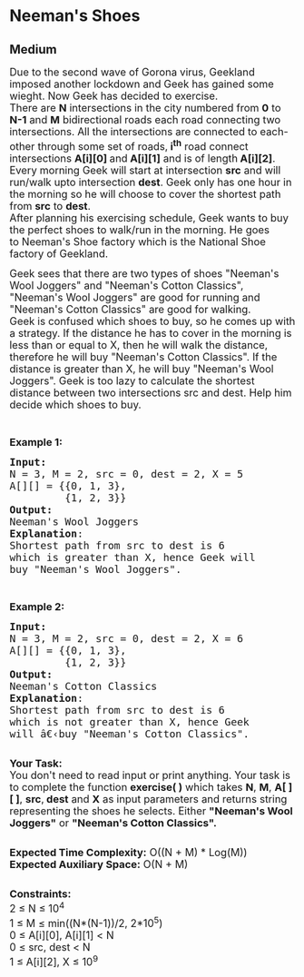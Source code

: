 # Neeman's Shoes
## Medium
<div class="problems_problem_content__Xm_eO"><p><span style="font-size:18px">Due to the second wave of&nbsp;Gorona virus,&nbsp;Geekland imposed another&nbsp;lockdown and&nbsp;Geek has gained some wieght. Now Geek has decided to exercise.<br>
There are <strong>N</strong> intersections in the city numbered from <strong>0</strong> to <strong>N-1</strong> and <strong>M</strong> bidirectional roads each road connecting two intersections. All the intersections are connected to each-other through some set of roads,<strong> i<sup>th</sup></strong> road connect intersections&nbsp;<strong>A[i][0] </strong>and<strong> A[i][1]</strong> and is of length<strong> A[i][2]</strong>.<br>
Every morning Geek will start at intersection <strong>src</strong> and will run/walk upto intersection <strong>dest</strong>. Geek only has one hour in the morning so he will choose to cover the shortest path from <strong>src</strong> to <strong>dest</strong>.<br>
After planning his exercising schedule, Geek wants to buy the perfect shoes to walk/run in the morning. He goes to&nbsp;Neeman's Shoe factory which is the National Shoe factory of Geekland.&nbsp;</span></p>

<p><span style="font-size:18px">Geek sees that there are two types of shoes "Neeman's Wool Joggers" and "Neeman's Cotton Classics", "Neeman's Wool Joggers" are good for running and "Neeman's Cotton Classics" are good for walking.<br>
Geek is confused which shoes to buy, so he comes up with a strategy. If the distance he has to cover in the morning is less than or equal to X, then he will walk the distance, therefore he will buy "Neeman's Cotton Classics". If the distance is greater than X, he will buy "Neeman's Wool Joggers". Geek is too lazy to calculate the shortest distance between two intersections src and dest. Help him decide which shoes to buy.</span></p>

<p>&nbsp;</p>

<p><span style="font-size:18px"><strong>Example 1:&nbsp;</strong></span></p>

<pre><span style="font-size:18px"><strong>Input:</strong>
N = 3, M = 2, src = 0, dest = 2, X = 5
A[][] = {{0, 1, 3},
&nbsp;        {1, 2, 3}}
<strong>Output:</strong>
Neeman's Wool Joggers
<strong>Explanation</strong>: 
Shortest path from src to dest is 6 
which is greater than X, hence Geek will
buy "Neeman's Wool Joggers".
</span></pre>

<p>&nbsp;</p>

<p><span style="font-size:18px"><strong>Example 2:&nbsp;</strong></span></p>

<pre><span style="font-size:18px"><strong>Input:</strong> 
N = 3, M = 2, src = 0, dest = 2, X = 6 
A[][] = {{0, 1, 3},
&nbsp;      &nbsp; {1, 2, 3}} 
<strong>Output:</strong> 
Neeman's Cotton Classics 
<strong>Explanation</strong>: 
Shortest path from src to dest is 6
which is not greater than X, hence Geek 
will â€‹buy "Neeman's Cotton Classics".</span></pre>

<p><br>
<span style="font-size:18px"><strong>Your Task:</strong><br>
You don't need to read input or print anything. Your task is to complete the function <strong>exercise( )</strong>&nbsp;which takes&nbsp;<strong>N</strong>, <strong>M</strong>, <strong>A[ ][ ]</strong>, <strong>src</strong>,<strong> dest</strong>&nbsp;and <strong>X</strong>&nbsp;as input parameters and returns string representing the shoes he selects. Either&nbsp;<strong>"Neeman's Wool Joggers"</strong>&nbsp;or <strong>"Neeman's Cotton Classics".</strong></span></p>

<p><br>
<span style="font-size:18px"><strong>Expected Time Complexity:</strong>&nbsp;O((N + M) * Log(M))<br>
<strong>Expected Auxiliary Space:</strong>&nbsp;O(N + M)</span></p>

<p><br>
<span style="font-size:18px"><strong>Constraints:</strong><br>
2 ≤ N&nbsp;≤ 10<sup>4</sup><br>
1 ≤ M&nbsp;≤ min((N*(N-1))/2, 2*10<sup>5</sup>)<br>
0 ≤ A[i][0], A[i][1]&nbsp;&lt; N<br>
0 ≤ src, dest &lt; N<br>
1 ≤ A[i][2], X ≤ 10<sup>9</sup></span></p>
</div>